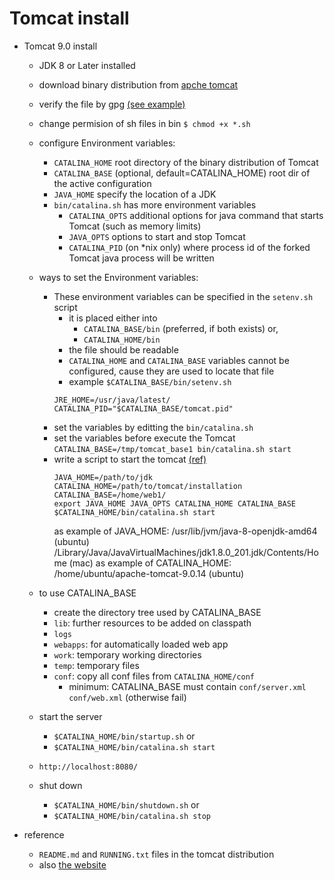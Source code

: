 # Tomcat install
* Tomcat 9.0 install
    * JDK 8 or Later installed
    * download binary distribution from [apche tomcat](https://tomcat.apache.org/)
    * verify the file by gpg [(see example)](https://www.apache.org/dyn/closer.cgi/incubator/netbeans/incubating-netbeans/incubating-10.0/incubating-netbeans-10.0-bin.zip)
    * change permision of sh files in bin
        `$ chmod +x *.sh`
    * configure Environment variables:
        * `CATALINA_HOME` root directory of the binary distribution of Tomcat
        * `CATALINA_BASE` (optional, default=CATALINA_HOME) root dir of the active configuration
        * `JAVA_HOME` specify the location of a JDK
        * `bin/catalina.sh` has more environment variables
            * `CATALINA_OPTS` additional options for java command that starts Tomcat (such as memory limits)
            * `JAVA_OPTS` options to start and stop Tomcat
            * `CATALINA_PID` (on *nix only) where process id of the forked Tomcat java process will be written
    * ways to set the Environment variables:
        * These environment variables can be specified in the `setenv.sh` script
            * it is placed either into
                * `CATALINA_BASE/bin` (preferred, if both exists) or,
                * `CATALINA_HOME/bin`
            * the file should be readable
            * `CATALINA_HOME` and `CATALINA_BASE` variables cannot be configured, cause they are used to locate that file
            * example `$CATALINA_BASE/bin/setenv.sh`
            ```shell
            JRE_HOME=/usr/java/latest/
            CATALINA_PID="$CATALINA_BASE/tomcat.pid"
            ```
        * set the variables by editting the `bin/catalina.sh`
        * set the variables before execute the Tomcat
            `CATALINA_BASE=/tmp/tomcat_base1 bin/catalina.sh start`
        * write a script to start the tomcat [(ref)](https://stackoverflow.com/questions/6172258/how-to-set-java-home-or-catalina-home-if-i-have-more-than-1-version-used-for-pro)
            ```shell
            JAVA_HOME=/path/to/jdk
            CATALINA_HOME=/path/to/tomcat/installation
            CATALINA_BASE=/home/web1/
            export JAVA_HOME JAVA_OPTS CATALINA_HOME CATALINA_BASE
            $CATALINA_HOME/bin/catalina.sh start
            ```
            as example of JAVA_HOME: /usr/lib/jvm/java-8-openjdk-amd64 (ubuntu)
                                     /Library/Java/JavaVirtualMachines/jdk1.8.0_201.jdk/Contents/Home (mac)
            as example of CATALINA_HOME: /home/ubuntu/apache-tomcat-9.0.14 (ubuntu)

    * to use CATALINA_BASE
        * create the directory tree used by CATALINA_BASE
        * `lib`: further resources to be added on classpath
        * `logs`
        * `webapps`: for automatically loaded web app
        * `work`: temporary working directories
        * `temp`: temporary files
        * `conf`: copy all conf files from `CATALINA_HOME/conf`
            * minimum: CATALINA_BASE must contain `conf/server.xml` `conf/web.xml` (otherwise fail)

    * start the server
        * `$CATALINA_HOME/bin/startup.sh` or
        * `$CATALINA_HOME/bin/catalina.sh start`
    * `http://localhost:8080/`
    * shut down
        * `$CATALINA_HOME/bin/shutdown.sh` or
        * `$CATALINA_HOME/bin/catalina.sh stop`


* reference
    * `README.md` and `RUNNING.txt` files in the tomcat distribution
    * also [the website](https://tomcat.apache.org/tomcat-9.0-doc/introduction.html)


